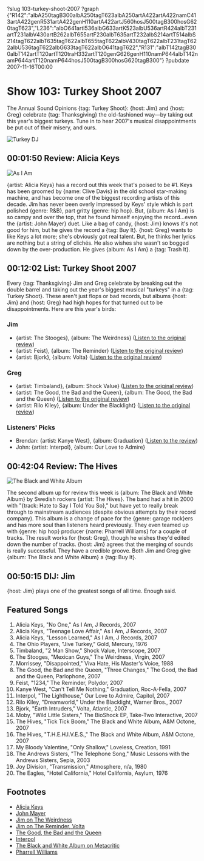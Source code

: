 ?slug 103-turkey-shoot-2007
?graph {"R142":"albA250tagB300albA250tagT623albA250artA422artA422namC413artA422genR531artA422genH110artA422artJ560hosJ500tagB300hosG620tagT623","L236":"albO641artI536albG633artK523albU536artR424albT231artT231albV430artB262albT655artF230albT635artT232albS214artT514albS214tagT622albT635tagT622albT655tagT622albV430tagT622albT231tagT622albU536tagT622albG633tagT622albO641tagT622","R131":"albT142tagB300albT142artT120artT120traH332artT120genG626genH110namP644albT142namP644artT120namP644hosJ500tagB300hosG620tagB300"}
?pubdate 2007-11-16T00:00

# Show 103: Turkey Shoot 2007
The Annual Sound Opinions {tag: Turkey Shoot}: {host: Jim} and {host: Greg} celebrate {tag: Thanksgiving} the old-fashioned way—by taking out this year's biggest turkeys. Tune in to hear 2007's musical disappointments be put out of their misery, and ours.

![Turkey DJ](http://static.soundopinions.org/images/2007/turkeys-07.jpg)

## 00:01:50 Review: Alicia Keys
![As I Am](http://is2.mzstatic.com/image/thumb/Music/v4/f1/cd/b2/f1cdb26a-7c57-6f38-5149-6f540baa811c/source/600x600bb.jpg "316069/267101089")

{artist: Alicia Keys} has a record out this week that's poised to be #1. Keys has been groomed by {name: Clive Davis} in the old school star-making machine, and has become one of the biggest recording artists of this decade. Jim has never been overly impressed by Keys' style which is part polished {genre: R&B}, part gritty {genre: hip hop}. But, {album: As I Am} is so campy and over the top, that he found himself enjoying the record...even the {artist: John Mayer} duet. Like a bag of candy, {host: Jim} knows it's not good for him, but he gives the record a {tag: Buy It}. {host: Greg} wants to like Keys a lot more; she's obviously got real talent. But, he thinks her lyrics are nothing but a string of clichés. He also wishes she wasn't so bogged down by the over-production. He gives {album: As I Am} a {tag: Trash It}.

## 00:12:02 List: Turkey Shoot 2007
Every {tag: Thanksgiving} Jim and Greg celebrate by breaking out the double barrel and taking out the year's biggest musical "turkeys" in a {tag: Turkey Shoot}. These aren't just flops or bad records, but albums {host: Jim} and {host: Greg} had high hopes for that turned out to be disappointments. Here are this year's birds:

### Jim
- {artist: The Stooges}, {album: The Weirdness} ([Listen to the original review](/show/66/))
- {artist: Feist}, {album: The Reminder} ([Listen to the original review](/show/75/))
- {artist: Bjork}, {album: Volta} ([Listen to the original review](/show/75/))

### Greg
- {artist: Timbaland}, {album: Shock Value} ([Listen to the original review](/show/71/))
- {artist: The Good, the Bad and the Queen}, {album: The Good, the Bad and the Queen} ([Listen to the original review](/show/61/))
- {artist: Rilo Kiley}, {album: Under the Blacklight} ([Listen to the original review](/show/91/))

### Listeners' Picks

- Brendan: {artist: Kanye West}, {album: Graduation} ([Listen to the review](/show/93/))
- John: {artist: Interpol}, {album: Our Love to Admire}

## 00:42:04 Review: The Hives
![The Black and White Album](http://is5.mzstatic.com/image/thumb/Music/v4/f6/b8/17/f6b81735-79b7-1bd7-4dd9-f72437015ace/source/600x600bb.jpg "994708/267782170")

The second album up for review this week is {album: The Black and White Album} by Swedish rockers {artist: The Hives}. The band had a hit in 2000 with "{track: Hate to Say I Told You So}," but have yet to really break through to mainstream audiences (despite obvious attempts by their record company). This album is a change of pace for the {genre: garage rock}ers and has more soul than listeners heard previously. They even teamed up with {genre: hip hop} producer {name: Pharrell Williams} for a couple of tracks. The result works for {host: Greg}, though he wishes they'd edited down the number of tracks. {host: Jim} agrees that the merging of sounds is really successful. They have a credible groove. Both Jim and Greg give {album: The Black and White Album} a {tag: Buy It}.

## 00:50:15 DIJ: Jim
{host: Jim} plays one of the greatest songs of all time. Enough said.


## Featured Songs
1. Alicia Keys, "No One," As I Am, J Records, 2007
2. Alicia Keys, "Teenage Love Affair," As I Am, J Records, 2007
3. Alicia Keys, "Lesson Learned," As I Am, J Records, 2007
4. The Ohio Players, "Jive Turkey," Gold, Mercury, 1976
5. Timbaland, "2 Man Show," Shock Value, Interscope, 2007
6. The Stooges, "Mexican Guys," The Weirdness, Virgin, 2007
7. Morrissey, "Disappointed," Viva Hate, His Master's Voice, 1988
8. The Good, the Bad and the Queen, "Three Changes," The Good, the Bad and the Queen, Parlophone, 2007
9. Feist, "1234," The Reminder, Polydor, 2007
10. Kanye West, "Can't Tell Me Nothing," Graduation, Roc-A-Fella, 2007
11. Interpol, "The Lighthouse," Our Love to Admire, Capitol, 2007
12. Rilo Kiley, "Dreamworld," Under the Blacklight, Warner Bros., 2007
13. Bjork, "Earth Intruders," Volta, Atlantic, 2007
14. Moby, "Wild Little Sisters," The BioShock EP, Take-Two Interactive, 2007
15. The Hives, "Tick Tick Boom," The Black and White Album, A&M Octone, 2007
16. The Hives, "T.H.E.H.I.V.E.S.," The Black and White Album, A&M Octone, 2007
17. My Bloody Valentine, "Only Shallow," Loveless, Creation, 1991
18. The Andrews Sisters, "The Telephone Song," Music Lessons with the Andrews Sisters, Sepia, 2003
19. Joy Division, "Transmission," Atmosphere, n/a, 1980
20. The Eagles, "Hotel California," Hotel California, Asylum, 1976

## Footnotes
- [Alicia Keys](http://www.aliciakeys.com/)
- [John Mayer](http://www.johnmayer.com/)
- [Jim on The Weirdness](http://www.jimdero.com/News2007/Spincontrolmarch4.htm)
- [Jim on The Reminder, Volta](http://www.jimdero.com/News2007/bjorkandfeist.htm)
- [The Good, the Bad and the Queen](http://www.thegoodthebadandthequeen.com/)
- [Interpol](http://www.interpolnyc.com/)
- [The Black and White Album on Metacritic](http://www.metacritic.com/music/artists/hives/blackandwhitealbum?q=black%20and%20white%20album)
- [Pharrell Williams](http://www.pharrellwilliams.com/)
